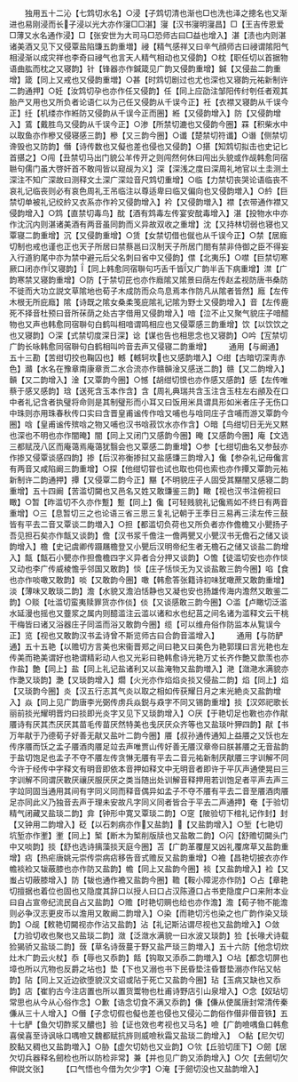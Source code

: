 <!-- { "loadSidebar": true } -->
　　独用五十二沁【七鸩切水名】○浸【子鸩切清也渐也□也洗也泽之摠名也又渐进也易刚浸而长子浸以光大亦作寖□□湛】寖【汉书寖明寖昌】□【王吉传恩爱□薄又水名通作浸】□【张安世为大司马□恐师古曰□益也增入】湛【渍也内则湛诸美酒又见下又侵覃盐陷豏五韵重増】祲【精气感祥又曰辛气顔师古曰祲谓隂阳气相浸渐以成灾祥也李奇曰祲气也言天人精气相动也又侵韵】○枕【职任切以首据物语曲肱而枕之又寝韵】针【锋器亦作鍼箴见广韵又侵韵重增】鍼【又侵盐二韵重增】箴【同上又戒也又侵韵重増】○甚【时鸩切剧过也尤也深也又寝韵元祐新制许二韵通押】○妊【汝鸩切孕也亦作任又侵韵】任【同上应劭注邹阳传纣刳任者观其胎产又用也又所负者论语仁以为己任又侵韵从千误今正】衽【衣襟又寝韵从千误今正】纴【机缕亦作絍防又侵韵从千误今正而圈】絍【又侵韵增入】防【又侵韵增入】鵀【戴胜鸟又侵韵从千误今正】○渗【所禁切漉也又侵韵今圈】罧【积柴水中以取鱼亦作槮又侵寝感三韵】槮【又三韵今圈】○谶【楚禁切符谶】○谮【侧禁切谗毁也又防韵】僭【诗传数也又儗也差也侵也又侵韵】○揕【知鸩切拟击也史记匕首揕之】○闯【丑禁切马出门貌公羊传开之则闯然何休曰闯出头貌或作觇韩愈同宿聮句儒门虽大啓奸首不敢闯皆以窥觇为义】深【深浅之度曰深周礼地官以土圭测土深注不知广深故曰测释文土深广深竝音尺鸩切重增】○临【力禁切丧哭论语临丧不哀礼记临丧则必有哀色周礼王吊临注以尊适卑曰临又偏向也又侵韵増入】○紟【巨禁切单被礼记绞紟又衣系亦作衿又侵韵增入】衿【又侵韵増入】襟【衣带通作襟又侵韵增入】○鸩【直禁切毒鸟】酖【酒有鸩毒左传宴安酖毒增入】湛【投物水中亦作沈沉内则湛诸美酒有两音虽同韵而义异故双收之重增】沈【又持林切弱也寝也又覃寝二韵重增】沉【又侵韵重增】○赁【女禁切借也僦也从千误今正】○禁【居廕切制也戒也谨也正也天子所居曰禁蔡邕曰汉制天子所居门閤有禁非侍御之臣不得妄入行道豹尾中亦为禁中避元后父名刺曰省中又侵韵】僸【北夷乐】○噤【巨禁切寒厥口闭亦作又寝韵】【同上韩愈同宿聨句巧舌千皆又广韵半舌下病重增】澿【广韵寒禁又寝韵重增】○防【于禁切芘也亦作廕隂又隂景曰荫左传赵孟视防唐书桑防不徙而大功立説文草隂地也荀子木成防而众鸟息焉本作防凡从隂者皆然】廕【左传木根无所庇廕】隂【诗既之隂女桑柔笺庇隂礼记隂为野士又侵韵增入】音【左传鹿死不择音杜预曰音所茠荫之处古字借用又侵韵增入】喑【泣不止又聚气貌庄子喑醷物也又声也韩愈同宿聨句白鹤叫相喑谓鸣相应也又侵覃感三韵重增】饮【以饮饮之也又寝韵】○深【式禁切度深日深】谂【谋也告也相思念也又寝韵】○吟【宐禁切广韵长咏韩愈同宿聨句白鹤相叫吟音去声又侵寝二韵重增】
　　通用【与阚通】五十三勘【苦绀切挍也鞠囚也】轗【轗轲坎也又感韵増入】○绀【古暗切深靑赤色】灨【水名在豫章南康章贡二水合流亦作赣贑淦又感送二韵】赣【又二韵增入】贑【又二韵增入】淦【又覃韵今圈】○憾【胡绀切恨也亦作感又感韵】感【左传唯蔡于感又感韵】琀【送死含玉本作含】含【周礼典瑞共含玉注含玉柱左右顄及在口中者礼记含者执璧将命则是其制璧形而小耳又曰饭用米具谓具形如米者庄子无伤口中珠则亦用珠春秋传口实曰含晋皇甫谧传作唅又哺也与唅同庄子含哺而游又覃韵今圈】唅【皇甫谧传殡唅之物又哺也汉书唅菽饮水亦作含】○暗【鸟绀切日无光又黙也深也不明也亦作闇晻】闇【同上又闭门又感韵今圈】晻【又感韵今圈】庵【文选三都赋茂八区而庵蔼焉庵蔼犹翳会也又覃感二韵重增】○参【七绀切曲名又参鼔亦作掺又侵覃谈感四韵】掺【后汉祢衡掺挝又盐感豏三韵增入】儳【参杂礼记毋儳言有两音又咸陷阚三韵重增】○探【他绀切甞也试也取也伺也索也亦作撢又覃韵元祐新制许二韵通押】撢【又侵覃二韵今正】黮【不明貌庄子人固受其黮闇又感寝二韵重增】五十四阚【苦滥切闚也又邑名又姓又敢豏鉴三韵】瞰【视也汉书注俯视曰瞰】○暂【昨滥切不久亦作蹔】蹔【同上】儳【可轻贱貌礼记儳焉如不终日有两音重增】○三【息暂切三之也论语三省三思三复礼记朝于王季日三易再三渎左传三鼓皆有平去二音又覃谈二韵増入】○担【都滥切负荷也又所负者亦作儋檐又小甖扬子吾见担石矣亦作甔又谈韵】儋【汉书浆千儋注一儋两甖又小甖汉书无儋石之储又谈韵增入】檐【史记虞卿传蹑屩檐登又小甖后汉明帝纪生者无檐石之储又谈盐二韵增入】甔【甔石小甖亦作担儋檐四字义异者合分押又谈韵】○憺【徒滥切安也亦作惔又动也李广传威棱憺乎邻国又敢韵】惔【庄子恬惔无为又谈盐敢三韵今圈】啗【食也亦作啖噉又敢韵】啖【又敢韵今圈】噉【韩愈答张籍诗初味犹噉蔗又敢韵重增】淡【薄味又敢琰二韵】澹【水貌又澹泊恬静也又凝也安也扬雄传海内澹然又敢鉴二韵】○赕【吐滥切蛮夷赎罪货亦作倓】倓【又谈感敢三韵今圈】○滥【卢瞰切泛滥水延漫也摇也又虀浆之属内则醷滥注云滥以诸和水也纪莒之间名诸为滥释文云干桃干梅皆曰诸又浴器庄子同滥而浴又敢韵今圈】缆【可以维舟俗作防监本从覧误今正】览【视也又敢韵汉书孟诗曾不斯览师古曰合韵音滥增入】
　　通用【与防酽通】五十五艳【以赡切方言美也宋衞晋郑之间曰艳又曰美色为艳郭璞曰言光艳也左传美而艳美谓好也艳谓精彩动人也又光彩曰艳韩愈诗光艳万丈长齐作艶又歆羡也亦作盐】艶【同上】盐【同上礼记盐诸利又以盐淹物又盐韵増入】滟【潋滟水满貌亦作灔又琰韵】灔【又琰韵增入】爓【火光亦作焰焰炎掞又侵盐二韵】焰【同上】焰【又琰韵今圈】炎【汉五行志其气炎以取之相如传获耀日月之末光絶炎又盐韵增入】焱【同上见广韵唐李光弼传虏兵焱鋭与猋字不同又锡韵重增】掞【汉郊祀歌长丽前掞光耀明晋灼曰掞即光炎字又见下又琰韵增入】○厌【于艳切足也斁也亦作猒餍诗有厌其杰厌厌其苗毛传苗厌然特美也戋厌厌众齐等也又盐琰叶狎四韵】猒【书万年猒于乃德荀子好善无猒又盐叶二韵今圈】餍【叔孙通传通知上益餍之又饫也左传序餍而饫之孟子餍酒肉餍足竝去声唯贾山传好善无餍汉章帝曰朕甚餍之无音盐韵于盐切饱足也孟子不夺不餍左传贪惏无餍有平去二音元祐新制厌猒餍三字训解不同今许于经传中字释文有明音即依本音押如释文中无明音者即许于平仄声通使晃曰三字训解不同谓厌斁厌禳厌服厌厌之类当随出处训解音释押用若训饱足者平声去声三字竝同固当通用其间有字同义同而释音偶异如孟子不夺不餍有平去二音至餍酒肉餍足亦同此义乃独音去声于理未安故凡字同义同者皆合于平去二声通押】奄【于验切精气闭藏又盐琰二韵】弇【钟形中寛又覃琰二韵】○窆【陂验切下棺礼记作封】封【又钟用二韵增入】砭【以石刺病亦作又盐韵】【又盐韵增入】○堑【七艳切坑堑亦作壍】壍【同上】椠【断木为椠削版牍也又盐敢二韵】○闪【舒赡切闚头门中又啖韵】掞【舒也选诗摛藻掞天庭今圈】苫【广韵革覆屋又凶礼覆席草又盐韵重增】痁【热疟唐姚元崇传崇病痁移告音式赡反又盐韵重增】○襜【昌艳切披衣亦作幨裧裣又韨蔽膝也亦作防又盐韵】幨【同上又盐韵今圈】裧【又盐韵增入】裣【又蚩占切蔽膝增入】防【韨也通作襜又盐韵今圈】韂【鞍小障泥亦作防】○占【章艳切擅据也着位也固也又隐度其辞口以授人曰口占汉陈遵口占书吏隐度户口来附本业曰自占宣帝纪流民自占又盐韵】○赡【时艳切赒也给也亦作澹】澹【荀子物不能澹则必争汉志更皮币以澹用又敢阚二韵增入】○染【而艳切污也染之也广韵作染又琰韵】○觇【敕艳切闚视亦作沾又盐韵】沾【礼记斯沾谓尽视也又盐韵增入】○敛【力验切收也聚也又盐琰二韵】潋【泛潋水满貌一曰水波又琰韵】猃【长喙犬诗载猃猲骄又盐琰二韵】蔹【草名诗蔹蔓于野又盐严琰三韵増入】五十六防【他念切炊灶木广韵云火杖】忝【辱也又忝韵】餂【钩取又添忝二韵増入】○坫【都念切屏也墇也所以亢物也反爵之坫也】垫【下也又溺也书下民昏垫注昏瞀垫溺亦作阽又帖韵】阽【同上又近边欲堕貌汉文诏或阽于死亡又盐韵今圈】玷【玉病又缺也又忝韵】店【崔豹古今注店置也所以置货鬻物也杜甫诗野店引山泉增入】○念【奴玷切常思也从今从心俗作念】○歉【诰念切食不满又忝韵】傔【傔从使属唐封常清传秦傔从三十人增入】○僭【子念切假也儗也差也侵也又侵沁二韵俗作僣非僣音铁】五十七酽【鱼欠切酢浆又醲也】验【证也效也考视也又马名】噞【广韵噞喁鱼口韩愈喜侯喜至诗讽咏口喁噞又魏都赋抗旍则威噞秋霜又盐琰二韵增入】　○黏【尼欠切胶黏又稠也又盐韵増入】○胁【虚欠切妨也又业韵】○欦【丘验切厓下】○劒【居欠切兵器释名劒检也所以防检非常】兼【并也见广韵又添韵增入】○欠【去劒切欠伸説文张】
　　【口气悟也今借为欠少字】○淹【于劒切没也又盐韵增入】
